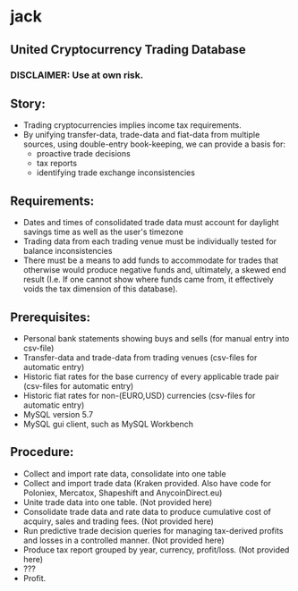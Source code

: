 # jack
## United Cryptocurrency Trading Database

### DISCLAIMER: Use at own risk.

## Story: 
  - Trading cryptocurrencies implies income tax requirements.
  - By unifying transfer-data, trade-data and fiat-data from multiple sources, using double-entry book-keeping, we can provide a basis for:
    - proactive trade decisions
    - tax reports
    - identifying trade exchange inconsistencies
    
## Requirements:
  - Dates and times of consolidated trade data must account for daylight savings time as well as the user's timezone 
  - Trading data from each trading venue must be individually tested for balance inconsistencies 
  - There must be a means to add funds to accommodate for trades that otherwise would produce negative funds and, ultimately, a skewed end result (I.e. If one cannot show where funds came from, it effectively voids the tax dimension of this database).
  
    
## Prerequisites:
  - Personal bank statements showing buys and sells (for manual entry into csv-file)
  - Transfer-data and trade-data from trading venues (csv-files for automatic entry)
  - Historic fiat rates for the base currency of every applicable trade pair (csv-files for automatic entry)
  - Historic fiat rates for non-(EURO,USD) currencies (csv-files for automatic entry)
  - MySQL version 5.7
  - MySQL gui client, such as MySQL Workbench
  
## Procedure:
  - Collect and import rate data, consolidate into one table
  - Collect and import trade data (Kraken provided. Also have code for Poloniex, Mercatox, Shapeshift and AnycoinDirect.eu)
  - Unite trade data into one table. (Not provided here)
  - Consolidate trade data and rate data to produce cumulative cost of acquiry, sales and trading fees. (Not provided here)
  - Run predictive trade decision queries for managing tax-derived profits and losses in a controlled manner. (Not provided here)
  - Produce tax report grouped by year, currency, profit/loss. (Not provided here)
  - ???
  - Profit.

